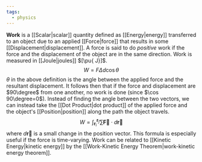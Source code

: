 ```yaml
---
tags:
  - physics
---
```

**Work** is a [[Scalar|scalar]] quantity defined as [[Energy|energy]] transferred to an object due to an applied [[Force|force]] that results in some [[Displacement|displacement]]. A force is said to do *positive* work if the force and the displacement of the object are in the same direction. Work is measured in [[Joule|joules]] $[\pu{ J}]$. 
$$
W=F\Delta d\cos \theta
$$
$\theta$ in the above definition is the angle between the applied force and the resultant displacement. It follows then that if the force and displacement are $90\degree$ from one another, no work is done (since $\cos 90\degree=0$). Instead of finding the angle between the two vectors, we can instead take the [[Dot Product|dot product]] of the applied force and the object's [[Position|position]] along the path the object travels.
$$
W=\int_{\mathbf{r}_{i}}^{\mathbf{r}_f} \sum\mathbf{\vec{F}}\cdot d\mathbf{\vec{r}}
$$
where $d\mathbf{\vec{r}}$ is a small change in the position vector. This formula is especially useful if the force is time-varying. Work can be related to [[Kinetic Energy|kinetic energy]] by the [[Work-Kinetic Energy Theorem|work-kinetic energy theorem]]. 